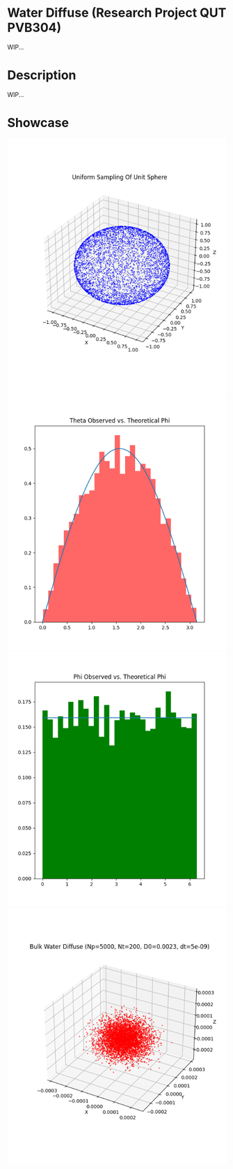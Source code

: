 # Water Diffuse (Research Project QUT PVB304)
WIP...

# Description
WIP...

# Showcase
![Uniform Sampling of Unit Sphere](showcase/uniform_sampling.png)
![Spherical Coordinants Theta Validation](showcase/theta_validation.png)
![Spherical Coordinants Phi Validation](showcase/phi_validation.png)
![Diffusion Of Bulk Water](showcase/diffusion.png)